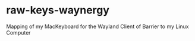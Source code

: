 # raw-keys-waynergy
Mapping of my MacKeyboard for the Wayland Client of Barrier to my Linux Computer
